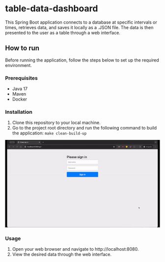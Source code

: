 # table-data-dashboard
This Spring Boot application connects to a database at specific intervals or times, retrieves data, and saves it locally as a .JSON file. The data is then presented to the user as a table through a web interface.

## How to run
Before running the application, follow the steps below to set up the required environment.

### Prerequisites
- Java 17
- Maven
- Docker

### Installation
1. Clone this repository to your local machine.
2. Go to the project root directory and run the following command to build the application: `make clean-build-up`

![web-interface.gif](doc%2Fweb-interface.gif)


### Usage
1. Open your web browser and navigate to http://localhost:8080.
2. View the desired data through the web interface.
